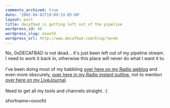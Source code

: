 ```yaml
---
comments_archived: true
date: '2002-04-02T19:09:33-05:00'
layout: post
title: decafbad is getting left out of the pipeline
wordpress_id: 46
wordpress_slug: oooofd
wordpress_url: http://www.decafbad.com/blog/?p=46
---
```

No, 0xDECAFBAD is not dead... it's just been left out of my pipeline stream.  I need to work it back in, otherwise this place will never do what I want it to.
<br /><br />
I've been doing most of my babbling <a href="http://www.decafbad.com/deus_x/radio">over here on my Radio weblog</a> and even more obscurely, <a href="http://www.decafbad.com/deus_x/radio/instantOutliner/l.m.orchard.opml">over here in my Radio instant outline</a>, not to mention <a href="http://deus-x.livejournal.com/">over here on my <a href="http://www.decafbad.com/twiki/bin/view/Main/LiveJournal">LiveJournal</a></a>.
<br /><br />
Need to get all my tools and channels straight. :)
<!--more-->
shortname=oooofd

